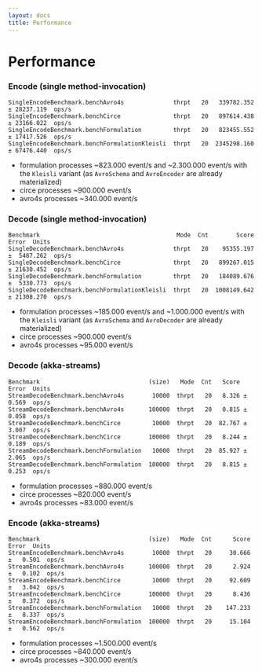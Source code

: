 ```yaml
---
layout: docs
title: Performance
---
```


# Performance

### Encode (single method-invocation)

```
SingleEncodeBenchmark.benchAvro4s              thrpt   20   339782.352 ± 28237.119  ops/s
SingleEncodeBenchmark.benchCirce               thrpt   20   897614.438 ± 23166.022  ops/s
SingleEncodeBenchmark.benchFormulation         thrpt   20   823455.552 ± 17417.526  ops/s
SingleEncodeBenchmark.benchFormulationKleisli  thrpt   20  2345298.160 ± 67476.440  ops/s
```

- formulation processes ~823.000 event/s and ~2.300.000 event/s with the `Kleisli` variant (as `AvroSchema` and `AvroEncoder` are already materialized)
- circe processes ~900.000 event/s
- avro4s processes ~340.000 event/s


### Decode (single method-invocation)

```
Benchmark                                       Mode  Cnt        Score       Error  Units
SingleDecodeBenchmark.benchAvro4s              thrpt   20    95355.197 ±  5487.262  ops/s
SingleDecodeBenchmark.benchCirce               thrpt   20   899267.015 ± 21630.452  ops/s
SingleDecodeBenchmark.benchFormulation         thrpt   20   184089.676 ±  5330.773  ops/s
SingleDecodeBenchmark.benchFormulationKleisli  thrpt   20  1008149.642 ± 21308.270  ops/s
```

- formulation processes ~185.000 event/s and ~1.000.000 event/s with the `Kleisli` variant (as `AvroSchema` and `AvroDecoder` are already materialized)
- circe processes ~900.000 event/s
- avro4s processes ~95.000 event/s

### Decode (akka-streams)

```
Benchmark                               (size)   Mode  Cnt   Score   Error  Units
StreamDecodeBenchmark.benchAvro4s        10000  thrpt   20   8.326 ± 0.569  ops/s
StreamDecodeBenchmark.benchAvro4s       100000  thrpt   20   0.815 ± 0.058  ops/s
StreamDecodeBenchmark.benchCirce         10000  thrpt   20  82.767 ± 3.007  ops/s
StreamDecodeBenchmark.benchCirce        100000  thrpt   20   8.244 ± 0.189  ops/s
StreamDecodeBenchmark.benchFormulation   10000  thrpt   20  85.927 ± 2.065  ops/s
StreamDecodeBenchmark.benchFormulation  100000  thrpt   20   8.815 ± 0.253  ops/s
```

- formulation processes ~880.000 event/s
- circe processes ~820.000 event/s
- avro4s processes ~83.000 event/s

### Encode (akka-streams)

```
Benchmark                               (size)   Mode  Cnt      Score     Error  Units
StreamEncodeBenchmark.benchAvro4s        10000  thrpt   20     30.666 ±   0.501  ops/s
StreamEncodeBenchmark.benchAvro4s       100000  thrpt   20      2.924 ±   0.102  ops/s
StreamEncodeBenchmark.benchCirce         10000  thrpt   20     92.609 ±   3.042  ops/s
StreamEncodeBenchmark.benchCirce        100000  thrpt   20      8.436 ±   0.372  ops/s
StreamEncodeBenchmark.benchFormulation   10000  thrpt   20    147.233 ±   8.337  ops/s
StreamEncodeBenchmark.benchFormulation  100000  thrpt   20     15.104 ±   0.562  ops/s
```

- formulation processes ~1.500.000 event/s
- circe processes ~840.000 event/s
- avro4s processes ~300.000 event/s
